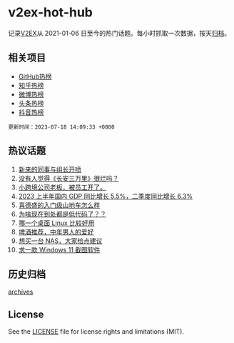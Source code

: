 # v2ex-hot-hub

 记录[V2EX](https://www.v2ex.com/)从 2021-01-06 日至今的热门话题。每小时抓取一次数据，按天[归档](archives)。
 
 ## 相关项目

- [GitHub热榜](https://github.com/lonnyzhang423/github-hot-hub)
- [知乎热榜](https://github.com/lonnyzhang423/zhihu-hot-hub)
- [微博热榜](https://github.com/lonnyzhang423/weibo-hot-hub)
- [头条热榜](https://github.com/lonnyzhang423/toutiao-hot-hub)
- [抖音热榜](https://github.com/lonnyzhang423/douyin-hot-hub)


 `更新时间：2023-07-18 14:09:33 +0800`

## 热议话题

1. [新来的同事与组长开喷](https://www.v2ex.com/t/957643)
1. [没有人觉得《长安三万里》很烂吗？](https://www.v2ex.com/t/957462)
1. [小跨境公司老板，被员工开了。](https://www.v2ex.com/t/957526)
1. [2023 上半年国内 GDP 同比增长 5.5%，二季度同比增长 6.3%](https://www.v2ex.com/t/957401)
1. [喜德盛的入门级山地车怎么样](https://www.v2ex.com/t/957592)
1. [为啥现在到处都是低代码了？？](https://www.v2ex.com/t/957539)
1. [哪一个桌面 Linux 比较好用](https://www.v2ex.com/t/957493)
1. [啤酒推荐，中年男人的爱好](https://www.v2ex.com/t/957639)
1. [想买一台 NAS，大家给点建议](https://www.v2ex.com/t/957430)
1. [求一款 Windows 11 截图软件](https://www.v2ex.com/t/957457)

## 历史归档

[archives](archives)

## License

See the [LICENSE](LICENSE) file for license rights and limitations (MIT).
